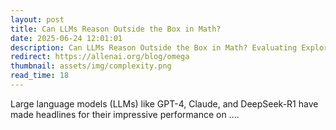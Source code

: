 ```yaml
---
layout: post
title: Can LLMs Reason Outside the Box in Math?
date: 2025-06-24 12:01:01
description: Can LLMs Reason Outside the Box in Math? Evaluating Exploratory, Compositional, and Transformative Generalization
redirect: https://allenai.org/blog/omega
thumbnail: assets/img/complexity.png
read_time: 18
---
```


Large language models (LLMs) like GPT-4, Claude, and DeepSeek-R1 have made headlines for their impressive performance on ....